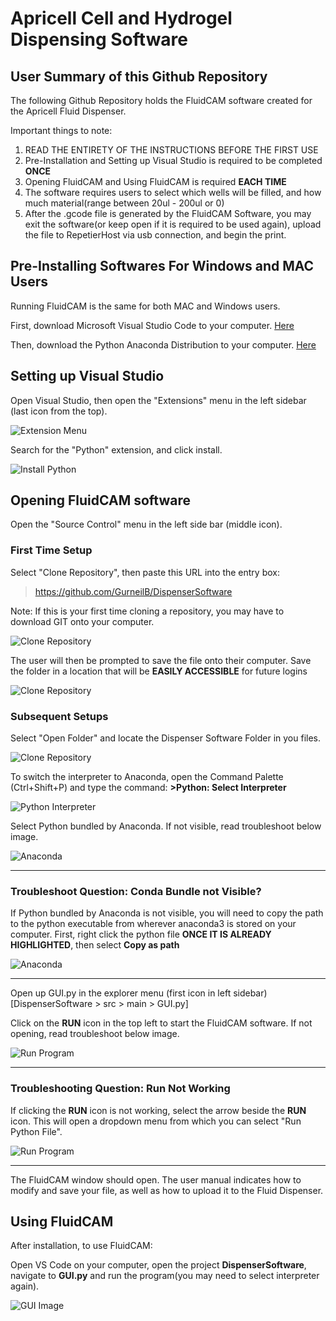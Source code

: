 # Apricell Cell and Hydrogel Dispensing Software


## User Summary of this Github Repository 
The following Github Repository holds the FluidCAM software created for the Apricell Fluid Dispenser. 

Important things to note: 
1. READ THE ENTIRETY OF THE INSTRUCTIONS BEFORE THE FIRST USE
2. Pre-Installation and Setting up Visual Studio is required to be completed **ONCE**
3. Opening FluidCAM and Using FluidCAM is required **EACH TIME**
4. The software requires users to select which wells will be filled, and how much material(range between 20ul - 200ul or 0)
5. After the .gcode file is generated by the FluidCAM Software, you may exit the software(or keep open if it is required to be used again), upload the file to RepetierHost via usb connection, and begin the print.  

 
## Pre-Installing Softwares For Windows and MAC Users
Running FluidCAM is the same for both MAC and Windows users.

First, download Microsoft Visual Studio Code to your computer. [Here](https://code.visualstudio.com/download)

Then, download the Python Anaconda Distribution to your computer. [Here](https://www.anaconda.com/download) 


## Setting up Visual Studio
Open Visual Studio, then open the "Extensions" menu in the left sidebar (last icon from the top).

![Extension Menu](Images/Extensions.png)

Search for the "Python" extension, and click install.

![Install Python](Images/Python.png)


## Opening FluidCAM software
Open the "Source Control" menu in the left side bar (middle icon).

### First Time Setup
Select "Clone Repository", then paste this URL into the entry box: 
>https://github.com/GurneilB/DispenserSoftware 

Note: If this is your first time cloning a repository, you may have to download GIT onto your computer.

![Clone Repository](Images/Clone_Repo.png)

The user will then be prompted to save the file onto their computer. Save the folder in a location that will be **EASILY ACCESSIBLE** for future logins

![Clone Repository](Images/Clone_Folder.png)

### Subsequent Setups
Select "Open Folder" and locate the Dispenser Software Folder in you files. 

![Clone Repository](Images/Open_Folder.png)

To switch the interpreter to Anaconda, open the Command Palette (Ctrl+Shift+P) and type the command: **>Python: Select Interpreter**

![Python Interpreter](Images/Interpreter_command.png)

Select Python bundled by Anaconda. If not visible, read troubleshoot below image.

![Anaconda](Images/Conda.png)
_________________________________________________________________________________________________________________________________
### Troubleshoot Question: Conda Bundle not Visible?

If Python bundled by Anaconda is not visible, you will need to copy the path to the python executable from wherever anaconda3 is stored on your computer. First, right click the python file **ONCE IT IS ALREADY HIGHLIGHTED**, then select **Copy as path**

![Anaconda](Images/Copy_As_Path.png)
_________________________________________________________________________________________________________________________________

Open up GUI.py in the explorer menu (first icon in left sidebar) [DispenserSoftware > src > main > GUI.py] 

Click on the **RUN** icon in the top left to start the FluidCAM software. If not opening, read troubleshoot below image.

![Run Program](Images/Run.png)
_________________________________________________________________________________________________________________________________
### Troubleshooting Question: Run Not Working 
If clicking the **RUN** icon is not working, select the arrow beside the **RUN** icon. This will open a dropdown menu from which you can select "Run Python File".

![Run Program](Images/Run_Python_File.png)
_________________________________________________________________________________________________________________________________
The FluidCAM window should open. The user manual indicates how to modify and save your file, as well as how to upload it to the Fluid Dispenser.

## Using FluidCAM
After installation, to use FluidCAM:

Open VS Code on your computer, open the project **DispenserSoftware**, navigate to **GUI.py** and run the program(you may need to select interpreter again).

![GUI Image](Images/Program.png)
